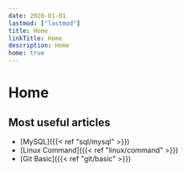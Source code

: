 ```yaml
---
date: 2020-01-01
lastmod: ["lastmod"]
title: Home
linkTitle: Home
description: Home
home: true
---
```


# Home

## Most useful articles
- [MySQL]({{< ref "sql/mysql" >}})
- [Linux Command]({{< ref "linux/command" >}})
- [Git Basic]({{< ref "git/basic" >}})